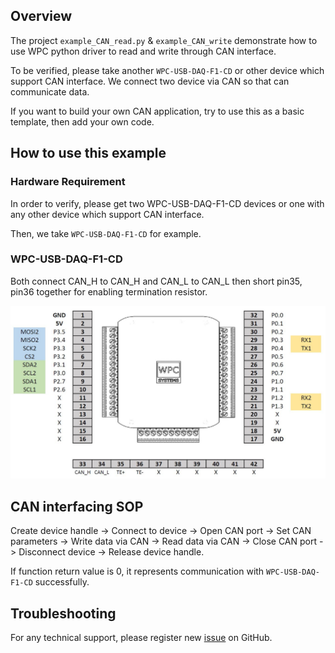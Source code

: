 ## Overview

The project `example_CAN_read.py` & `example_CAN_write` demonstrate how to use WPC python driver to read and write through CAN interface.

To be verified, please take another `WPC-USB-DAQ-F1-CD` or other device which support CAN interface.
We connect two device via CAN so that can communicate data.  

If you want to build your own CAN application, try to use this as a basic template, then add your own code.

## How to use this example

### Hardware Requirement

In order to verify, please get two  WPC-USB-DAQ-F1-CD devices or one with any other device which support CAN interface.

Then, we take `WPC-USB-DAQ-F1-CD` for example.

### WPC-USB-DAQ-F1-CD

Both connect CAN_H to CAN_H and CAN_L to CAN_L then short pin35, pin36 together for enabling termination resistor.
 

<img src="https://github.com/WPC-Systems-Ltd/WPC_Python_driver_release/blob/main/Reference/Pinouts/USB-DAQ-F1-CD.JPG" alt="drawing" width="600"/>


## CAN interfacing SOP 

Create device handle -> Connect to device -> Open CAN port -> Set CAN parameters -> Write data via CAN -> Read data via CAN -> Close CAN port -> Disconnect device -> Release device handle.

If function return value is 0, it represents communication with `WPC-USB-DAQ-F1-CD` successfully.

## Troubleshooting

For any technical support, please register new [issue](https://github.com/WPC-Systems-Ltd/WPC_Python_driver_release/issues) on GitHub.